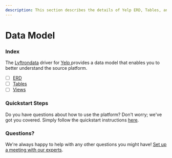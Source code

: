 ```yaml
---
description: This section describes the details of Yelp ERD, Tables, and Views.
---
```


# Data Model

### Index

The  [Lyftrondata](https://www.lyftrondata.com/) driver for [Yelp](https://www.lyftrondata.com/integration/yelp/)[ ](https://www.lyftrondata.com/integration/yelp/)provides a data model that enables you to better understand the source platform.

* [ ] [ERD](../../../business-analytics/yelp/data-model/erd.md)
* [ ] [Tables](../../../business-analytics/yelp/data-model/tables.md)
* [ ] [Views](../../../business-analytics/yelp/data-model/views.md)

### Quickstart Steps

Do you have questions about how to use the platform? Don't worry; we've got you covered. Simply follow the quickstart instructions [here](../../../../quickstart-steps.md).

### Questions? <a href="#questions" id="questions"></a>

We're always happy to help with any other questions you might have! [Set up a meeting with our experts](https://www.lyftrondata.com/book-a-meeting/).

